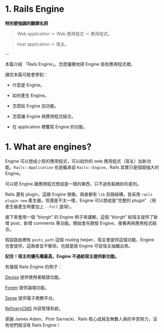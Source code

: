 # 1. Rails Engine

__特別要強調的翻譯名詞__

> Web application ＝ Web 應用程式 ＝ 應用程式。

> host application ＝ 宿主。

--

本篇介紹 「Rails Engine」。怎麼優雅地把 Engine 掛到應用程式裡。

讀完本篇可能會學到：

  * 什麼是 Engine。

  * 如何產生 Engine。

  * 怎麼給 Engine 加功能。

  * 怎麼讓 Engine 與應用程式結合。

  * 在 application 裡覆寫 Engine 的功能。


# 1. What are engines?

Engine 可以想成小型的應用程式，可以給你的 web 應用程式（宿主）加新功能。`Rails::Application` 也是繼承自 `Rails::Engine`，Rails 其實只是個超強大的 Engine。

可以把 Engine 跟應用程式想成是一樣的東西，只不過有點微妙的差別。

Rails 還有 plugin，這跟 Engine 很像。兩者都有 `lib` 目錄結構，皆采用 `rails plugin new` 產生器。但還是不太一樣，Engine 可以想成是“完整的 plugin” （用產生器產生時要加上 `--full` 選項）。

接下來會用一個 “blorgh” 的 Engine 例子來講解。這個 “blorgh” 給宿主提供了新增 post、新增 comments 等功能。開始會先開發 Engine，接著再與應用程式結合。

假設路由裡有 `posts_path` 這個 routing helper，宿主會提供這個功能、Engine 也會提供，這兩者並不衝突。也就是說 Engine 可從宿主抽離出來。

__記住！宿主的優先權最高，Engine 不過給宿主提供新功能。__

有幾個 Rails Engine 的例子：

[Devise](https://github.com/plataformatec/devise) 提供使用者驗證功能。

[Forem](https://github.com/radar/forem) 提供論壇功能。

[Spree](https://github.com/spree/spree) 提供電子商務平台。

[RefineryCMS](https://github.com/refinery/refinerycms) 內容管理系統。


感謝 James Adam、Piotr Sarnacki、Rails 核心成員及無數人員的辛苦努力，沒有他們就沒有 Rails Engine！
